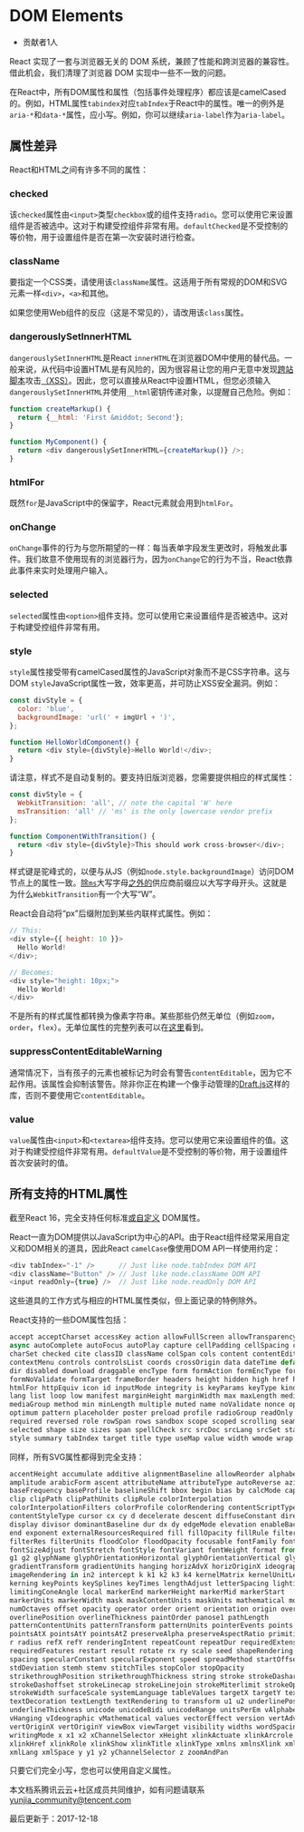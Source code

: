 # DOM Elements

- 贡献者1人

  

React 实现了一套与浏览器无关的 DOM 系统，兼顾了性能和跨浏览器的兼容性。借此机会，我们清理了浏览器 DOM 实现中一些不一致的问题。

在React中，所有DOM属性和属性（包括事件处理程序）都应该是camelCased的。例如，HTML属性`tabindex`对应`tabIndex`于React中的属性。唯一的例外是`aria-*`和`data-*`属性，应小写。例如，你可以继续`aria-label`作为`aria-label`。

## 属性差异

React和HTML之间有许多不同的属性：

### checked

该`checked`属性由`<input>`类型`checkbox`或的组件支持`radio`。您可以使用它来设置组件是否被选中。这对于构建受控组件非常有用。`defaultChecked`是不受控制的等价物，用于设置组件是否在第一次安装时进行检查。

### className

要指定一个CSS类，请使用该`className`属性。这适用于所有常规的DOM和SVG元素一样`<div>`，`<a>`和其他。

如果您使用Web组件的反应（这是不常见的），请改用该`class`属性。

### dangerouslySetInnerHTML

`dangerouslySetInnerHTML`是React `innerHTML`在浏览器DOM中使用的替代品。一般来说，从代码中设置HTML是有风险的，因为很容易让您的用户无意中发现[跨站脚本](https://en.wikipedia.org/wiki/Cross-site_scripting)攻击[（XSS）](https://en.wikipedia.org/wiki/Cross-site_scripting)。因此，您可以直接从React中设置HTML，但您必须输入`dangerouslySetInnerHTML`并使用`__html`密钥传递对象，以提醒自己危险。例如：

```javascript
function createMarkup() {
  return {__html: 'First &middot; Second'};
}

function MyComponent() {
  return <div dangerouslySetInnerHTML={createMarkup()} />;
}
```

### htmlFor

既然`for`是JavaScript中的保留字，React元素就会用到`htmlFor`。

### onChange

`onChange`事件的行为与您所期望的一样：每当表单字段发生更改时，将触发此事件。我们故意不使用现有的浏览器行为，因为`onChange`它的行为不当，React依靠此事件来实时处理用户输入。

### selected

`selected`属性由`<option>`组件支持。您可以使用它来设置组件是否被选中。这对于构建受控组件非常有用。

### style

`style`属性接受带有camelCased属性的JavaScript对象而不是CSS字符串。这与DOM `style`JavaScript属性一致，效率更高，并可防止XSS安全漏洞。例如：

```javascript
const divStyle = {
  color: 'blue',
  backgroundImage: 'url(' + imgUrl + ')',
};

function HelloWorldComponent() {
  return <div style={divStyle}>Hello World!</div>;
}
```

请注意，样式不是自动复制的。要支持旧版浏览器，您需要提供相应的样式属性：

```javascript
const divStyle = {
  WebkitTransition: 'all', // note the capital 'W' here
  msTransition: 'all' // 'ms' is the only lowercase vendor prefix
};

function ComponentWithTransition() {
  return <div style={divStyle}>This should work cross-browser</div>;
}
```

样式键是驼峰式的，以便与从JS（例如`node.style.backgroundImage`）访问DOM节点上的属性一致。[除`ms`](http://www.andismith.com/blog/2012/02/modernizr-prefixed/)大写字母[之外的](http://www.andismith.com/blog/2012/02/modernizr-prefixed/)供应商前缀应以大写字母开头。这就是为什么`WebkitTransition`有一个大写“W”。

React会自动将“px”后缀附加到某些内联样式属性。例如：

```javascript
// This:
<div style={{ height: 10 }}>
  Hello World!
</div>;

// Becomes:
<div style="height: 10px;">
  Hello World!
</div>
```

不是所有的样式属性都转换为像素字符串。某些那些仍然无单位（例如`zoom`，`order`，`flex`）。无单位属性的完整列表可以在[这里](https://github.com/facebook/react/blob/4131af3e4bf52f3a003537ec95a1655147c81270/src/renderers/dom/shared/CSSProperty.js#L15-L59)看到。

### suppressContentEditableWarning

通常情况下，当有孩子的元素也被标记为时会有警告`contentEditable`，因为它不起作用。该属性会抑制该警告。除非你正在构建一个像手动管理的[Draft.js](https://facebook.github.io/draft-js/)这样的库，否则不要使用它`contentEditable`。

### value

`value`属性由`<input>`和`<textarea>`组件支持。您可以使用它来设置组件的值。这对于构建受控组件非常有用。`defaultValue`是不受控制的等价物，用于设置组件首次安装时的值。

## 所有支持的HTML属性

截至React 16，完全支持任何标准[或自定义](https://reactjs.org/blog/2017/09/08/dom-attributes-in-react-16.html) DOM属性。

React一直为DOM提供以JavaScript为中心的API。由于React组件经常采用自定义和DOM相关的道具，因此React `camelCase`像使用DOM API一样使用约定：

```javascript
<div tabIndex="-1" />      // Just like node.tabIndex DOM API
<div className="Button" /> // Just like node.className DOM API
<input readOnly={true} />  // Just like node.readOnly DOM API
```

这些道具的工作方式与相应的HTML属性类似，但上面记录的特例除外。

React支持的一些DOM属性包括：

```javascript
accept acceptCharset accessKey action allowFullScreen allowTransparency alt
async autoComplete autoFocus autoPlay capture cellPadding cellSpacing challenge
charSet checked cite classID className colSpan cols content contentEditable
contextMenu controls controlsList coords crossOrigin data dateTime default defer
dir disabled download draggable encType form formAction formEncType formMethod
formNoValidate formTarget frameBorder headers height hidden high href hrefLang
htmlFor httpEquiv icon id inputMode integrity is keyParams keyType kind label
lang list loop low manifest marginHeight marginWidth max maxLength media
mediaGroup method min minLength multiple muted name noValidate nonce open
optimum pattern placeholder poster preload profile radioGroup readOnly rel
required reversed role rowSpan rows sandbox scope scoped scrolling seamless
selected shape size sizes span spellCheck src srcDoc srcLang srcSet start step
style summary tabIndex target title type useMap value width wmode wrap
```

同样，所有SVG属性都得到完全支持：

```javascript
accentHeight accumulate additive alignmentBaseline allowReorder alphabetic
amplitude arabicForm ascent attributeName attributeType autoReverse azimuth
baseFrequency baseProfile baselineShift bbox begin bias by calcMode capHeight
clip clipPath clipPathUnits clipRule colorInterpolation
colorInterpolationFilters colorProfile colorRendering contentScriptType
contentStyleType cursor cx cy d decelerate descent diffuseConstant direction
display divisor dominantBaseline dur dx dy edgeMode elevation enableBackground
end exponent externalResourcesRequired fill fillOpacity fillRule filter
filterRes filterUnits floodColor floodOpacity focusable fontFamily fontSize
fontSizeAdjust fontStretch fontStyle fontVariant fontWeight format from fx fy
g1 g2 glyphName glyphOrientationHorizontal glyphOrientationVertical glyphRef
gradientTransform gradientUnits hanging horizAdvX horizOriginX ideographic
imageRendering in in2 intercept k k1 k2 k3 k4 kernelMatrix kernelUnitLength
kerning keyPoints keySplines keyTimes lengthAdjust letterSpacing lightingColor
limitingConeAngle local markerEnd markerHeight markerMid markerStart
markerUnits markerWidth mask maskContentUnits maskUnits mathematical mode
numOctaves offset opacity operator order orient orientation origin overflow
overlinePosition overlineThickness paintOrder panose1 pathLength
patternContentUnits patternTransform patternUnits pointerEvents points
pointsAtX pointsAtY pointsAtZ preserveAlpha preserveAspectRatio primitiveUnits
r radius refX refY renderingIntent repeatCount repeatDur requiredExtensions
requiredFeatures restart result rotate rx ry scale seed shapeRendering slope
spacing specularConstant specularExponent speed spreadMethod startOffset
stdDeviation stemh stemv stitchTiles stopColor stopOpacity
strikethroughPosition strikethroughThickness string stroke strokeDasharray
strokeDashoffset strokeLinecap strokeLinejoin strokeMiterlimit strokeOpacity
strokeWidth surfaceScale systemLanguage tableValues targetX targetY textAnchor
textDecoration textLength textRendering to transform u1 u2 underlinePosition
underlineThickness unicode unicodeBidi unicodeRange unitsPerEm vAlphabetic
vHanging vIdeographic vMathematical values vectorEffect version vertAdvY
vertOriginX vertOriginY viewBox viewTarget visibility widths wordSpacing
writingMode x x1 x2 xChannelSelector xHeight xlinkActuate xlinkArcrole
xlinkHref xlinkRole xlinkShow xlinkTitle xlinkType xmlns xmlnsXlink xmlBase
xmlLang xmlSpace y y1 y2 yChannelSelector z zoomAndPan
```

只要它们完全小写，您也可以使用自定义属性。

本文档系腾讯云云+社区成员共同维护，如有问题请联系 yunjia_community@tencent.com

最后更新于：2017-12-18